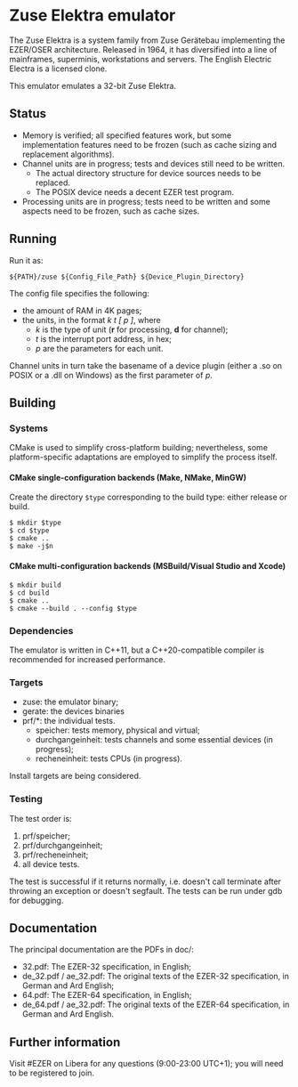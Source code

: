 # Zuse Elektra emulator
The Zuse Elektra is a system family from Zuse Gerätebau implementing the EZER/OSER architecture. Released in 1964, it has diversified into a line of mainframes, superminis, workstations and servers. The English Electric Electra is a licensed clone.

This emulator emulates a 32-bit Zuse Elektra.
## Status
* Memory is verified; all specified features work, but some implementation features need to be frozen (such as cache sizing and replacement algorithms).
* Channel units are in progress; tests and devices still need to be written.
  * The actual directory structure for device sources needs to be replaced.
  * The POSIX device needs a decent EZER test program.
* Processing units are in progress; tests need to be written and some aspects need to be frozen, such as cache sizes.

## Running
Run it as:

`${PATH}/zuse ${Config_File_Path} ${Device_Plugin_Directory}`

The config file specifies the following:
* the amount of RAM in 4K pages;
* the units, in the format *k t [ p ]*, where
  * *k* is the type of unit (**r** for processing, **d** for channel);
  * *t* is the interrupt port address, in hex;
  * *p* are the parameters for each unit.

Channel units in turn take the basename of a device plugin (either a .so on POSIX or a .dll on Windows) as the first parameter of *p*.

## Building
### Systems
CMake is used to simplify cross-platform building; nevertheless, some platform-specific adaptations are employed to simplify the process itself.
#### CMake single-configuration backends (Make, NMake, MinGW)
Create the directory `$type` corresponding to the build type: either release or build.
```
$ mkdir $type
$ cd $type
$ cmake ..
$ make -j$n
```

#### CMake multi-configuration backends (MSBuild/Visual Studio and Xcode)
```
$ mkdir build
$ cd build
$ cmake ..
$ cmake --build . --config $type
```


### Dependencies
The emulator is written in C++11, but a C++20-compatible compiler is recommended for increased performance.

### Targets
* zuse: the emulator binary;
* gerate: the devices binaries
* prf/*: the individual tests.
  * speicher: tests memory, physical and virtual;
  * durchgangeinheit: tests channels and some essential devices (in progress);
  * recheneinheit: tests CPUs (in progress).

Install targets are being considered.

### Testing
The test order is:
1. prf/speicher;
2. prf/durchgangeinheit;
3. prf/recheneinheit;
4. all device tests.

The test is successful if it returns normally, i.e. doesn't call terminate after throwing an exception or doesn't segfault. The tests can be run under gdb for debugging.


## Documentation
The principal documentation are the PDFs in doc/:
* 32.pdf: The EZER-32 specification, in English;
* de\_32.pdf / ae\_32.pdf: The original texts of the EZER-32 specification, in German and Ard English;
* 64.pdf: The EZER-64 specification, in English;
* de\_64.pdf / ae\_32.pdf: The original texts of the EZER-64 specification, in German and Ard English.

## Further information
Visit #EZER on Libera for any questions (9:00-23:00 UTC+1); you will need to be registered to join.

